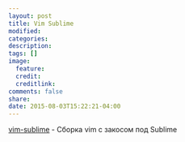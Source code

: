 ```yaml
---
layout: post
title: Vim Sublime
modified:
categories: 
description:
tags: []
image:
  feature:
  credit:
  creditlink:
comments: false
share:
date: 2015-08-03T15:22:21-04:00
---
```


[vim-sublime](https://github.com/grigio/vim-sublime) - Сборка vim с закосом под Sublime
